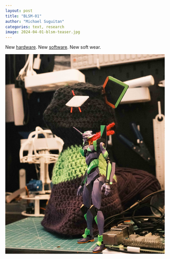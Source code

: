 ```yaml
---
layout: post
title: "BLSM-01"
author: "Michael Suguitan"
categories: text, research
image: 2024-04-01-blsm-teaser.jpg
---
```


New [hardware](https://github.com/msgtn/r0b0/blob/main/docs/assets/blsm/blsm.pdf).
New [software](https://github.com/msgtn/r0b0).
New soft wear.

![Blossom in purple, green, and black](/assets/img/2024-04-01-blsm.jpg)


